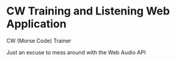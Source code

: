 # CW Training and Listening Web Application
CW (Morse Code) Trainer

Just an excuse to mess around with the Web Audio API


